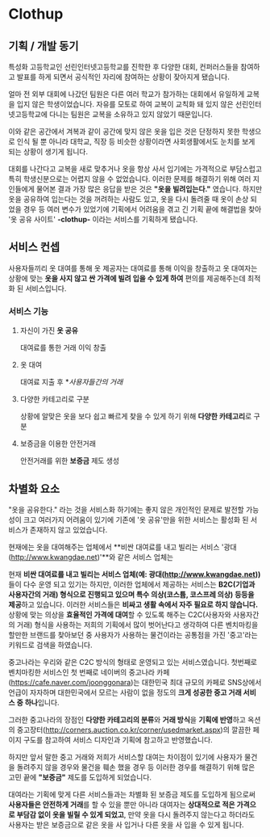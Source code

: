 # Clothup

## 기획 / 개발 동기

특성화 고등학교인 선린인터넷고등학교를 진학한 후 다양한 대회, 컨퍼러스들을 참여하고 발표를 하게 되면서 공식적인 자리에 참여하는 상황이 잦아지게 됐습니다.

얼마 전 외부 대회에 나갔던 팀원은 다른 여러 학교가 참가하는 대회에서 유일하게 교복을 입지 않은 학생이었습니다. 자유를 모토로 하여 교복이 교칙화 돼 있지 않은 선린인터넷고등학교에 다니는 팀원은 교복을 소유하고 있지 않았기 때문입니다.

이와 같은 공간에서 겨복과 같이 공간에 맞지 않은 옷을 입은 것은 단정하지 못한 학생으로 인식 될 뿐 아니라 대학교, 직장 등 비슷한 상황이라면 사회생활에서도 눈치를 보게 되는 상황이 생기게 됩니다.

대회를 나간다고 교복을 새로 맞추거나 옷을 항상 사서 입기에는 가격적으로 부담스럽고 특히 학생신분으로는 어렵지 않을 수 없었습니다. 이러한 문제를 해결하기 위해 여러 지인들에게 물어본 결과 가장 많은 응답을 받은 것은 **"옷을 빌려입는다."** 였습니다. 하지만 옷을 공유하여 입는다는 것을 꺼려하는 사람도 있고, 옷을 다시 돌려줄 때 옷이 손상 되었을 경우 등 여러 변수가 있었기에 기획에서 어려움을 겪고 긴 기획 끝에 해결법을 찾아 '옷 공유 사이트' **-clothup-** 이라는 서비스를 기획하게 됐습니다.

## 서비스 컨셉

사용자들끼리 옷 대여를 통해 옷 제공자는 대여료를 통해 이익을 창출하고 옷 대여자는 상황에 맞는 **옷을 사지 않고 싼 가격에 빌려 입을 수 있게 하여** 편의를 제공해주는데 최적화 된 서비스입니다.

### 서비스 기능

1. 자신이 가진 **옷 공유**

    대여료를 통한 거래 이익 창출

2. 옷 대여

    대여료 지출 후 **사용자들간의 거래*

3. 다양한 카테고리로 구분

    상황에 알맞은 옷을 보다 쉽고 빠르게 찾을 수 있게 하기 위해 **다양한 카테고리**로 구분

4. 보증금을 이용한 안전거래

    안전거래를 위한 **보증금** 제도 생성

## 차별화 요소

"옷을 공유한다." 라는 것을 서비스화 하기에는 좋지 않은 개인적인 문제로 발전할 가능성이 크고 여러가지 어려움이 있기에 기존에 '옷 공유'만을 위한 서비스는 활성화 된 서비스가 존재하지 않고 있었습니다.

현재에는 옷을 대여해주는 업체에서 **비싼 대여료를 내고 빌리는 서비스 '광대(<http://www.kwangdae.net>)'**와 같은 서비스 업체는 

현재 **비싼 대여료를 내고 빌리는 서비스 업체(예: 광대(<http://www.kwangdae.net>))** 들이 다수 운영 되고 있기는 하지만, 이러한 업체에서 제공하는 서비스는 **B2C(기업과 사용자간의 거래) 형식으로 진행되고 있으며 특수 의상(코스튬, 코스프레 의상) 등등을 제공**하고 있습니다. 이러한 서비스들은 **비싸고 생활 속에서 자주 필요로 하지 않습니다.** 상황에 맞는 의상을 **효율적인 가격에 대여**할 수 있도록 해주는 C2C(사용자와 사용자간의 거래) 형식을 사용하는 저희의 기획에서 많이 벗어난다고 생각하여 다른 벤치마킹을 할만한 브랜드를 찾아보던 중 사용자가 사용하는 물건이라는 공통점을 가진 '중고'라는 키워드로 검색을 하였습니다.

중고나라는 우리와 같은 C2C 방식의 형태로 운영되고 있는 서비스였습니다. 첫번째로 벤치마킹한 서비스인 첫 번째로 네이버의 중고나라 카페(<https://cafe.naver.com/joonggonara>)는 대한민국 최대 규모의 카페로 SNS상에서 언급이 자자하며 대한민국에서 모르는 사람이 없을 정도의 **크게 성공한 중고 거래 서비스 중 하나**입니다.

그러한 중고나라의 장점인 **다양한 카테고리의 분류**와 **거래 방식**을 **기획에 반영**하고 옥션의 중고장터(<http://corners.auction.co.kr/corner/usedmarket.aspx>)의 깔끔한 페이지 구도를 참고하여 서비스 디자인과 기획에 참고하고 반영했습니다.

하지만 앞서 말한 중고 거래와 저희가 서비스할 대여는 차이점이 있기에 사용자가 물건을 돌려주지 않을 경우와 물건을 훼손 했을 경우 등 이러한 경우를 해결하기 위해 많은 고민 끝에 **"보증금"** 제도를 도입하게 되었습니다.

대여라는 기획에 맞게 다른 서비스들과는 차별화 된 보증금 제도를 도입하게 됨으로써 **사용자들은 안전하게 거래**를 할 수 있을 뿐만 아니라 대여자는 **상대적으로 적은 가격으로 부담감 없이 옷을 빌릴 수 있게 되었고**, 만약 옷을 다시 돌려주지 않는다고 하더라도 사용자는 받은 보증금으로 같은 옷을 사 입거나 다른 옷을 사 입을 수 있게 됩니다.
